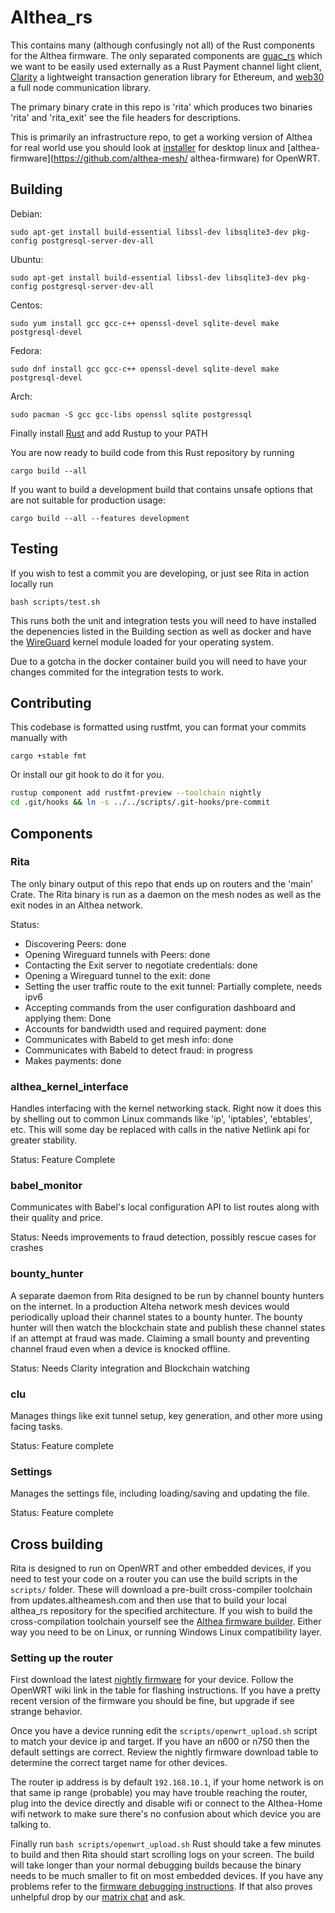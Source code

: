 # Althea_rs

This contains many (although confusingly not all) of the Rust components for the Althea firmware. The only separated components are [guac_rs](https://github.com/althea-mesh/guac_rs) which we want to be easily used externally as a Rust Payment channel light client, [Clarity](https://github.com/althea-mesh/clarity) a lightweight transaction generation library for Ethereum, and [web30](https://github.com/althea-mesh/web30) a full node communication library.

The primary binary crate in this repo is 'rita' which produces two binaries 'rita' and 'rita_exit'
see the file headers for descriptions.

This is primarily an infrastructure repo, to get a working version of Althea for real world use you should look at [installer](https://github.com/althea-mesh/installer) for desktop linux and [althea-firmware](https://github.com/althea-mesh/
althea-firmware) for OpenWRT.

## Building

Debian:

    sudo apt-get install build-essential libssl-dev libsqlite3-dev pkg-config postgresql-server-dev-all

Ubuntu:

    sudo apt-get install build-essential libssl-dev libsqlite3-dev pkg-config postgresql-server-dev-all

Centos:

    sudo yum install gcc gcc-c++ openssl-devel sqlite-devel make postgresql-devel

Fedora:

    sudo dnf install gcc gcc-c++ openssl-devel sqlite-devel make postgresql-devel

Arch:

    sudo pacman -S gcc gcc-libs openssl sqlite postgressql

Finally install [Rust](https://www.rustup.rs/) and add Rustup to your PATH

You are now ready to build code from this Rust repository by running

    cargo build --all

If you want to build a development build that contains unsafe options that are not suitable for production usage:

    cargo build --all --features development

## Testing

If you wish to test a commit you are developing, or just see Rita in action locally run

    bash scripts/test.sh

This runs both the unit and integration tests you will need to have installed the depenencies listed in the Building section
as well as docker and have the [WireGuard](https://www.wireguard.com/install/) kernel module loaded for your operating system.

Due to a gotcha in the docker container build you will need to have your changes commited for the integration tests to work.

## Contributing

This codebase is formatted using rustfmt, you can format your commits manually with

    cargo +stable fmt

Or install our git hook to do it for you.

```sh
rustup component add rustfmt-preview --toolchain nightly
cd .git/hooks && ln -s ../../scripts/.git-hooks/pre-commit
```

## Components

### Rita

The only binary output of this repo that ends up on routers and the 'main' Crate. The Rita binary is run as a daemon on the mesh nodes as well as the exit nodes in an Althea network.

Status:

- Discovering Peers: done
- Opening Wireguard tunnels with Peers: done
- Contacting the Exit server to negotiate credentials: done
- Opening a Wireguard tunnel to the exit: done
- Setting the user traffic route to the exit tunnel: Partially complete, needs ipv6
- Accepting commands from the user configuration dashboard and applying them: Done
- Accounts for bandwidth used and required payment: done
- Communicates with Babeld to get mesh info: done
- Communicates with Babeld to detect fraud: in progress
- Makes payments: done

### althea_kernel_interface

Handles interfacing with the kernel networking stack. Right now it does this by shelling out to common Linux commands like 'ip', 'iptables', 'ebtables', etc. This will some day be replaced with calls in the native Netlink api for greater stability.

Status: Feature Complete

### babel_monitor

Communicates with Babel's local configuration API to list routes along with their quality and price.

Status: Needs improvements to fraud detection, possibly rescue cases for crashes

### bounty_hunter

A separate daemon from Rita designed to be run by channel bounty hunters on the internet. In a production Alteha network mesh devices would periodically upload their channel states to a bounty hunter. The bounty hunter will then watch the blockchain state and publish these channel states if an attempt at fraud was made. Claiming a small bounty and preventing channel fraud even when a device is knocked offline.

Status: Needs Clarity integration and Blockchain watching

### clu

Manages things like exit tunnel setup, key generation, and other more using facing tasks.

Status: Feature complete

### Settings

Manages the settings file, including loading/saving and updating the file.

Status: Feature complete

## Cross building

Rita is designed to run on OpenWRT and other embedded devices, if you need to test your code on a router you can use the build scripts in the `scripts/` folder. These will download a pre-built cross-compiler toolchain from updates.altheamesh.com and then use that to build your local althea_rs repository for the specified architecture. If you wish to build the cross-compilation toolchain yourself see the [Althea firmware builder](https://github.com/althea-mesh/althea-firmware). Either way you need to be on Linux, or running Windows Linux compatibility layer.

### Setting up the router

First download the latest [nightly firmware](https://github.com/althea-mesh/althea-firmware#is-this-where-i-get-althea) for your device. Follow the OpenWRT wiki link in the table for flashing instructions. If you have a pretty recent version of the firmware you should be fine, but upgrade if see strange behavior.

Once you have a device running edit the `scripts/openwrt_upload.sh` script to match your device ip and target. If you have an n600 or n750 then the default settings are correct. Review the nightly firmware download table to determine the correct target name for other devices.

The router ip address is by default `192.168.10.1`, if your home network is on that same ip range (probable) you may have trouble reaching the router, plug into the device directly and disable wifi or connect to the Althea-Home wifi network to make sure there's no confusion about which device you are talking to.

Finally run `bash scripts/openwrt_upload.sh` Rust should take a few minutes to build and then Rita should start scrolling logs on your screen. The build will take longer than your normal debugging builds because the binary needs to be much smaller to fit on most embedded devices. If you have any problems refer to the [firmware debugging instructions](https://github.com/althea-mesh/althea-firmware#so-i-flashed-the-firmware-what-do-i-do-now). If that also proves unhelpful drop by our [matrix chat](https://riot.im/app/#/room/#althea:matrix.org) and ask.

